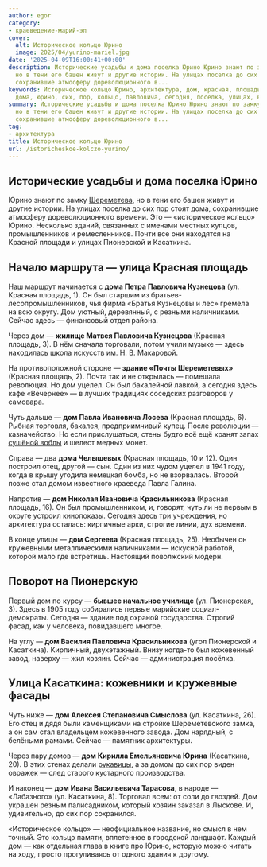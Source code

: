```yaml
---
author: egor
category:
- краеведение-марий-эл
cover:
  alt: Историческое кольцо Юрино
  image: 2025/04/yurino-mariel.jpg
date: '2025-04-09T16:00:41+00:00'
description: Исторические усадьбы и дома поселка Юрино Юрино знают по замку Шереметева,
  но в тени его башен живут и другие истории. На улицах поселка до сих пор стоят дома,
  сохранившие атмосферу дореволюционного в...
keywords: Историческое кольцо Юрино, архитектура, дом, красная, площадь, касаткина,
  дома, юрино, сих, пор, кольцо, павловича, сегодня, поселка, улицах, времени, это
summary: Исторические усадьбы и дома поселка Юрино Юрино знают по замку Шереметева,
  но в тени его башен живут и другие истории. На улицах поселка до сих пор стоят дома,
  сохранившие атмосферу дореволюционного в...
tag:
- архитектура
title: Историческое кольцо Юрино
url: /istoricheskoe-kolczo-yurino/
---
```


## Исторические усадьбы и дома поселка Юрино

Юрино знают по замку [Шереметева](/kak-posetit-zamok-sheremeteva/), но в тени его башен живут и другие истории. На улицах поселка до сих пор стоят дома, сохранившие атмосферу дореволюционного времени. Это — «историческое кольцо» Юрино. Несколько зданий, связанных с именами местных купцов, промышленников и ремесленников. Почти все они находятся на Красной площади и улицах Пионерской и Касаткина.

## Начало маршрута — улица Красная площадь

Наш маршрут начинается с **дома Петра Павловича Кузнецова** (ул. Красная площадь, 1). Он был старшим из братьев-лесопромышленников, чья фирма «Братья Кузнецовы и лес» гремела на всю округу. Дом уютный, деревянный, с резными наличниками. Сейчас здесь — финансовый отдел района.

Через дом — **жилище Матвея Павловича Кузнецова** (Красная площадь, 3). В нём сначала торговали, потом учили музыке — здесь находилась школа искусств им. Н. В. Макаровой.

На противоположной стороне — **здание «Почты Шереметевых»** (Красная площадь, 2). Почта так и не открылась — помешала революция. Но дом уцелел. Он был бакалейной лавкой, а сегодня здесь кафе «Вечернее» — в лучших традициях соседских разговоров у самовара.

Чуть дальше — **дом Павла Ивановича Лосева** (Красная площадь, 6). Рыбная торговля, бакалея, предприимчивый купец. После революции — казначейство. Но если прислушаться, стены будто всё ещё хранят запах [сушёной воблы](/rybnaya-dusha/) и шелест медных монет.

Справа — два **дома Челышевых** (Красная площадь, 10 и 12). Один построил отец, другой — сын. Один из них чудом уцелел в 1941 году, когда в крышу угодила немецкая бомба, но не взорвалась. Второй позже стал домом известного краеведа Павла Галина.

Напротив — **дом Николая Ивановича Красильникова** (Красная площадь, 16). Он был промышленником, и, говорят, чуть ли не первым в округе устроил кинопоказы. Сегодня здесь три учреждения, но архитектура осталась: кирпичные арки, строгие линии, дух времени.

В конце улицы — **дом Сергеева** (Красная площадь, 25). Необычен он кружевными металлическими наличниками — искусной работой, которой мало где встретишь. Настоящий поволжский модерн.

## Поворот на Пионерскую

Первый дом по курсу — **бывшее начальное училище** (ул. Пионерская, 3). Здесь в 1905 году собирались первые марийские социал-демократы. Сегодня — здание под охраной государства. Строгий фасад, как у человека, повидавшего многое.

На углу — **дом Василия Павловича Красильникова** (угол Пионерской и Касаткина). Кирпичный, двухэтажный. Внизу когда-то был кожевенный завод, наверху — жил хозяин. Сейчас — администрация посёлка.

## Улица Касаткина: кожевники и кружевные фасады

Чуть ниже — **дом Алексея Степановича Смыслова** (ул. Касаткина, 26). Его отец и дядя были каменщиками на стройке Шереметевского замка, а он сам стал владельцем кожевенного завода. Дом нарядный, с белёными рамами. Сейчас — памятник архитектуры.

Через пару домов — **дом Кирилла Емельяновича Юрина** (Касаткина, 20). В этих стенах делали [рукавицы](/fabrika-strochevyshityh-izdelij-truzhenicza/), а за домом до сих пор виден овражек — след старого кустарного производства.

И наконец — **дом Ивана Васильевича Тарасова**, в народе — «Лабазного» (ул. Касаткина, 8). Торговал всем: от соли до гвоздей. Дом украшен резным палисадником, который хозяин заказал в Лыскове. И, удивительно, до сих пор сохранился.

«Историческое кольцо» — неофициальное название, но смысл в нем точный. Это кольцо памяти, вплетенное в городской ландшафт. Каждый дом — как отдельная глава в книге про Юрино, которую можно читать на ходу, просто прогуливаясь от одного здания к другому.